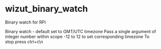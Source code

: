 # wizut_binary_watch
Binary watch for RPi


Binary watch - default set to GMT/UTC timezone
Pass a single argument of integer number within scope -12 to 12 to set corresponding timezone
To stop press ctrl+c\n